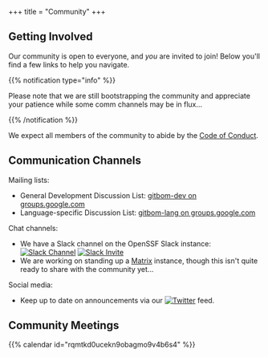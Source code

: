 +++
title = "Community"
+++

## Getting Involved

Our community is open to everyone, and *you* are invited to join! Below you'll find a few links to help you navigate.

{{% notification type="info" %}}

Please note that we are still bootstrapping the community and appreciate your patience while some comm channels may be in flux...

{{% /notification %}}

We expect all members of the community to abide by the [Code of Conduct](../code-of-conduct).

## Communication Channels

Mailing lists:
* General Development Discussion List: [gitbom-dev on groups.google.com](https://groups.google.com/u/1/g/gitbom-dev)
* Language-specific Discussion List: [gitbom-lang on groups.google.com](https://groups.google.com/u/1/g/gitbom-lang)

Chat channels:
* We have a Slack channel on the OpenSSF Slack instance: [![Slack Channel](https://img.shields.io/badge/Slack:-%23gitbom%20on%20OpenSSF%20Slack-blue.svg?style=plastic&logo=slack)](https://openssf.slack.com/archives/C02D1JYQLPQ)
[![Slack Invite](https://img.shields.io/badge/Slack-OpenSSF%20Slack%20Invite-blue.svg?style=plastic&logo=slack)](https://slack.openssf.org/)
* We are working on standing up a [Matrix](https://matrix.org/) instance, though this isn't quite ready to share with the community yet...

Social media:
* Keep up to date on announcements via our [![Twitter](https://img.shields.io/twitter/url/http/shields.io.svg?style=social)](https://twitter.com/gitbom) feed.

## Community Meetings

{{% calendar id="rqmtkd0ucekn9obagmo9v4b6s4" %}}